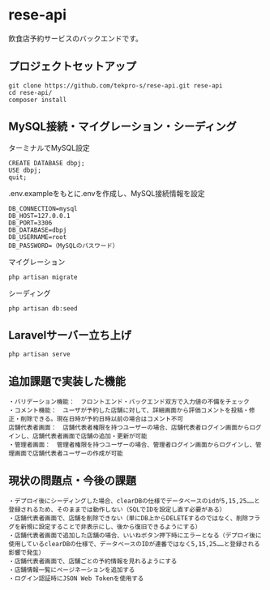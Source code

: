 # rese-api

飲食店予約サービスのバックエンドです。

## プロジェクトセットアップ
```
git clone https://github.com/tekpro-s/rese-api.git rese-api
cd rese-api/
composer install
```
## MySQL接続・マイグレーション・シーディング
ターミナルでMySQL設定
```
CREATE DATABASE dbpj;
USE dbpj;
quit;
```

.env.exampleをもとに.envを作成し、MySQL接続情報を設定
```
DB_CONNECTION=mysql
DB_HOST=127.0.0.1
DB_PORT=3306
DB_DATABASE=dbpj
DB_USERNAME=root
DB_PASSWORD=（MySQLのパスワード）
```

マイグレーション
```
php artisan migrate
```

シーディング
```
php artisan db:seed
```


## Laravelサーバー立ち上げ
```
php artisan serve
```

## 追加課題で実装した機能
```
・バリデーション機能：　フロントエンド・バックエンド双方で入力値の不備をチェック
・コメント機能：　ユーザが予約した店舗に対して、詳細画面から評価コメントを投稿・修正・削除できる。現在日時が予約日時以前の場合はコメント不可
店舗代表者画面：　店舗代表者権限を持つユーザーの場合、店舗代表者ログイン画面からログインし、店舗代表者画面で店舗の追加・更新が可能
・管理者画面：　管理者権限を持つユーザーの場合、管理者ログイン画面からログインし、管理画面で店舗代表者ユーザーの作成が可能
```

## 現状の問題点・今後の課題
```
・デプロイ後にシーディングした場合、clearDBの仕様でデータベースのidが5,15,25……と登録されるため、そのままでは動作しない（SQLでIDを設定し直す必要がある）
・店舗代表者画面で、店舗を削除できない（単にDB上からDELETEするのではなく、削除フラグを新規に設定することで非表示にし、後から復旧できるようにする）
・店舗代表者画面で追加した店舗の場合、いいねボタン押下時にエラーとなる（デプロイ後に使用しているclearDBの仕様で、データベースのIDが連番ではなく5,15,25……と登録される影響で発生）
・店舗代表者画面で、店舗ごとの予約情報を見れるようにする
・店舗情報一覧にページネーションを追加する
・ログイン認証時にJSON Web Tokenを使用する
```
